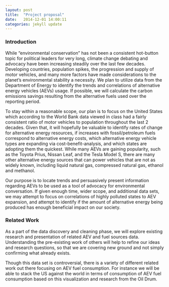 ```yaml
---
layout: post
title:  "Project proposal"
date:   2014-12-01 14:00:11
categories: jekyll update
---
```

### Introduction

While “environmental conservation” has not been a consistent hot-button topic for political leaders for very long, climate change debating and advocacy have been increasing steadily over the last few decades. Developing countries, population spikes, the progression and supply of motor vehicles, and many more factors have made considerations to the planet’s environmental stability a necessity. We plan to utilize data from the Department of Energy to identify the trends and correlations of alternative energy vehicles (AEVs) usage. If possible, we will calculate the carbon emissions savings resulting from the alternative fuels used over the reporting period.

To stay within a reasonable scope, our plan is to focus on the United States which according to the World Bank data viewed in class had a fairly consistent ratio of motor vehicles to population throughout the last 2 decades. Given that, it will hopefully be valuable to identify rates of change for alternative energy resources, if increases with fossil/petroleum fuels correspond to alternative energy costs, which alternative energy vehicle types are expanding via cost-benefit-analysis, and which states are adopting them the quickest. While many AEVs are gaining popularity, such as the Toyota Prius, Nissan Leaf, and the Tesla Model S, there are many other alternative energy sources that can power vehicles that are not as widely known, including liquid natural gas, compressed natural gas, ethanol and methanol.

Our purpose is to locate trends and persuasively present information regarding AEVs to be used as a tool of advocacy for environmental conversation. If given enough time, wider scope, and additional data sets, we may attempt to focus on correlations of highly polluted states to AEV expansion, and attempt to identify if the amount of alternative energy being produced has enough beneficial impact on our society.

### Related Work

As a part of the data discovery and cleaning phase, we will explore existing research and presentation of related AEV and fuel sources data. Understanding the pre-existing work of others will help to refine our ideas and research questions, so that we are covering new ground and not simply confirming what already exists.

Though this data set is controversial, there is a variety of different related work out there focusing on AEV fuel consumption. For instance we will be able to stack the US against the world in terms of consumption of AEV fuel consumption based on this visualization and research from the Oil Drum.
